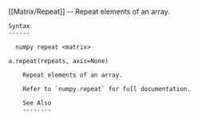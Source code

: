 [[Matrix/Repeat]] --     Repeat elements of an array.

~~~
Syntax
------

  numpy repeat <matrix>

a.repeat(repeats, axis=None)

    Repeat elements of an array.

    Refer to `numpy.repeat` for full documentation.

    See Also
    --------
~~~
